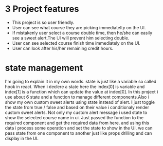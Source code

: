 # 3 Project features

- This project is so user friendly.
- User can see what course they are picking immediatelty on the UI.
- If mistakenly user select a course double time, then he/she can easily see a sweet alert.The UI will prevent him selecting double.
- User can see selected course finish time immediately on the UI.
- User can look after his/her remaining credit hours.

# state management

I'm going to explain it in my own words.
state is just like a variable so called hook in react.
When i declere a state here the index[0] is variable and index[1] is a function which can update the value at index[0].
In this project i use about 6 state and a function to manage different components.Also i show my own custom sweet alerts using state instead of alert. I just toggle the state from true / false and based on their value i conditionaly render custom sweet alerts.
Not only my custom alert message i used state to show the selected course name in ui. Just passed the function to the required component and get the required data from here. and using this data i process some operation and set the state to show in the UI.
we can pass state from one component to another just like props drilling and can display in the UI.